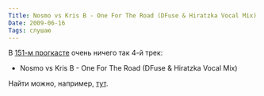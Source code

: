 ```yaml
---
Title: Nosmo vs Kris B - One For The Road (DFuse & Hiratzka Vocal Mix)
Date: 2009-06-16
Tags: слушаю
---
```


В [151-м прогкасте][prog] очень ничего так 4-й трек:

- Nosmo vs Kris B - One For The Road (DFuse & Hiratzka Vocal Mix)

Найти можно, например, [тут][1].

[prog]: http://progressivehouse.com/progcast.php/3/224
[1]: https://www.youtube.com/watch?v=VxtmOyqilxw